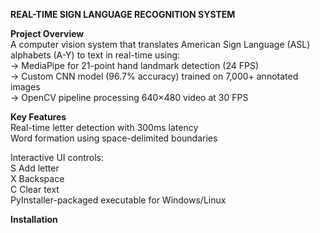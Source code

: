 **REAL-TIME SIGN LANGUAGE RECOGNITION SYSTEM**                                                                                                                                                                            

**Project Overview**                                                                                                                                                                                                       
A computer vision system that translates American Sign Language (ASL) alphabets (A-Y) to text in real-time using:                                                                                                       
-> MediaPipe for 21-point hand landmark detection (24 FPS)                                                                                                                                                                 
-> Custom CNN model (96.7% accuracy) trained on 7,000+ annotated images                                                                                                                                                         
-> OpenCV pipeline processing 640×480 video at 30 FPS                                                                                                                                                                    

**Key Features**                                                                                                                                                                                                         
Real-time letter detection with 300ms latency                                                                                                                                                                                   
Word formation using space-delimited boundaries                                                                                                                                                                       

Interactive UI controls:                                                                                                                                                                                                                   
S Add letter                                                                                                                                                                                                          
X Backspace                                                                                                                                                                                                            
C Clear text                                                                                                                                                                                                          
PyInstaller-packaged executable for Windows/Linux                                                                                                                                                                     

**Installation**                                                                                                                                                                                                         























